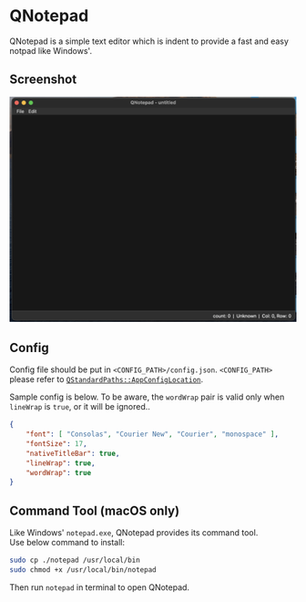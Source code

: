 # QNotepad

QNotepad is a simple text editor which is indent to provide a fast and easy notpad like Windows'.

## Screenshot

![QNotepad](docs/img/screenshot.png)

## Config

Config file should be put in `<CONFIG_PATH>/config.json`.
`<CONFIG_PATH>` please refer to [`QStandardPaths::AppConfigLocation`](https://doc.qt.io/qt-6/qstandardpaths.html).

Sample config is below. To be aware, the `wordWrap` pair is valid only when `lineWrap` is `true`, or it will be ignored..

```json
{
    "font": [ "Consolas", "Courier New", "Courier", "monospace" ],
    "fontSize": 17,
    "nativeTitleBar": true,
    "lineWrap": true,
    "wordWrap": true
}
```

## Command Tool (macOS only)

Like Windows' `notepad.exe`, QNotepad provides its command tool.  
Use below command to install:

```bash
sudo cp ./notepad /usr/local/bin
sudo chmod +x /usr/local/bin/notepad
```

Then run `notepad` in terminal to open QNotepad.